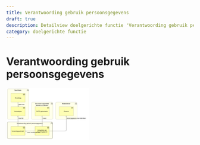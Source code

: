 ```yaml
---
title: Verantwoording gebruik persoonsgegevens
draft: true
description: Detailview doelgerichte functie 'Verantwoording gebruik persoonsgegevens' 
category: doelgerichte functie
---
```


# Verantwoording gebruik persoonsgegevens

<img src="./img/detailview_verantwoording_gebruik_persoonsgegevens.svg" alt="Een detailview in Archimate van de doelgerichte functie 'Verantwoording gebruik persoonsgegevens'" title="Een detailview van de doelgerichte functie 'Verantwoording gebruik persoonsgegevens'" style="width: 44%;">